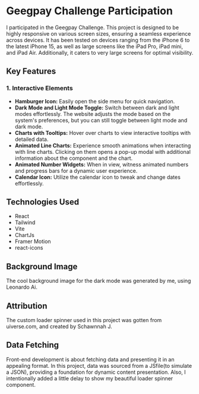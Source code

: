 # Geegpay Challenge Participation

I participated in the Geegpay Challenge. This project is designed to be highly responsive on various screen sizes, ensuring a seamless experience across devices. It has been tested on devices ranging from the iPhone 6 to the latest iPhone 15, as well as large screens like the iPad Pro, iPad mini, and iPad Air. Additionally, it caters to very large screens for optimal visibility.

## Key Features

### 1. Interactive Elements

- **Hamburger Icon:** Easily open the side menu for quick navigation.
- **Dark Mode and Light Mode Toggle:** Switch between dark and light modes effortlessly. The website adjusts the mode based on the system's preferences, but you can still toggle between light mode and dark mode.
- **Charts with Tooltips:** Hover over charts to view interactive tooltips with detailed data.
- **Animated Line Charts:** Experience smooth animations when interacting with line charts. Clicking on them opens a pop-up modal with additional information about the component and the chart.
- **Animated Number Widgets:** When in view, witness animated numbers and progress bars for a dynamic user experience.
- **Calendar Icon:** Utilize the calendar icon to tweak and change dates effortlessly.

## Technologies Used

- React
- Tailwind
- Vite
- ChartJs
- Framer Motion
- react-icons

## Background Image

The cool background image for the dark mode was generated by me, using Leonardo Ai.

## Attribution

The custom loader spinner used in this project was gotten from uiverse.com, and created by Schawnnah J.

## Data Fetching

Front-end development is about fetching data and presenting it in an appealing format. In this project, data was sourced from a JSfile(to simulate a JSON), providing a foundation for dynamic content presentation. Also, I intentionally added a little delay to show my beautiful loader spinner component.
